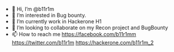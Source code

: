 - 👋 Hi, I’m @b11r1m
- 👀 I’m interested in Bug bounty.
- 🌱 I’m currently work in Hackerone H1
- 💞️ I’m looking to collaborate on my Recon project and BugBounty
- 📫 How to reach me https://facebook.com/b11r1mm https://twitter.com/b11r1m https://hackerone.com/b11r1m_2

<!---
b11r1m/b11r1m is a ✨ special ✨ repository because its `README.md` (this file) appears on your GitHub profile.
You can click the Preview link to take a look at your changes.
--->
